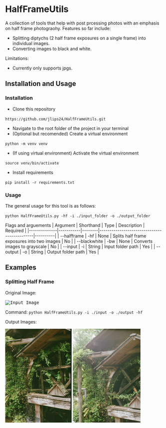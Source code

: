 # HalfFrameUtils

A collection of tools that help with post prcessing photos with an emphasis on half frame photograohy. Features so far include:

- Splitting diptychs (2 half frame exposures on a single frame) into individual images.
- Converting images to black and white.

Limitations:
 - Currently only supports jpgs.

## Installation and Usage

### Installation

- Clone this repository

`https://github.com/jlips24/HalfFrameUtils.git`

- Navigate to the root folder of the project in your terminal
- (Optional but recomended) Create a virtual environment

`python -m venv venv`

- (If using virtual environment) Activate the virtual environment

`source venv/bin/activate`

- Install requirements

`pip install -r requirements.txt`


### Usage
The general usage for this tool is as follows:

`python HalfFrameUtils.py -hf -i ./input_folder -o ./output_folder`


Flags and arguements
| Argument     | Shorthand | Type   | Description                                 | Required |
|--------------|-----------|--------|---------------------------------------------|----------|
| --halfframe  | -hf       | None   | Splits half frame exposures into two images | No       |
| --blackwhite | -bw       | None   | Converts images to grayscale                | No       |
| --input      | -i        | String | Input folder path                           | Yes      |
| --output     | -o        | String | Output folder path                          | Yes      |

## Examples

### Splitting Half Frame

Original Image:

<kbd><img src="./docs/imgs/HFBefore.jpg" alt="Input Image" height="300"/></kbd>

Command: `python HalfFrameUtils.py -i ./input -o ./output -hf`

Output Images:

<kbd><img src="./docs/imgs/HFAfter-1.jpg" alt="Output Image 1" height="300"/></kbd>
<kbd><img src="./docs/imgs/HFAfter-2.jpg" alt="Output Image 2" height="300"/></kbd>
